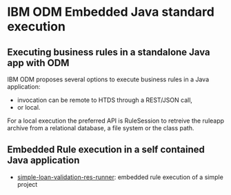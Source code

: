 # IBM ODM Embedded Java standard execution
## Executing business rules in a standalone Java app with ODM

IBM ODM proposes several options to execute business rules in a Java application:
- invocation can be remote to HTDS through a REST/JSON call,
- or local.

For a local execution the preferred API is RuleSession to retreive the ruleapp archive from a relational database, a file system or the class path.
## Embedded Rule execution in a self contained Java application
- [simple-loan-validation-res-runner](simple-loan-validation-res-runner/README.md): embedded rule execution of a simple project
